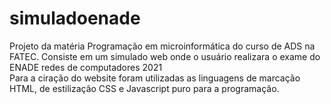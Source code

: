 # simuladoenade
Projeto da matéria Programação em microinformática do curso de ADS na FATEC. Consiste em um simulado web onde o usuário realizara o exame do ENADE redes de computadores 2021<br>Para a ciração do website foram utilizadas as linguagens de marcação HTML, de estilização CSS e Javascript puro para a programação.
